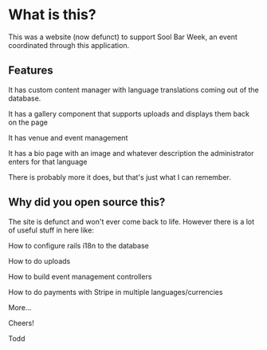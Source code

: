 # What is this?

This was a website (now defunct) to support Sool Bar Week, an event coordinated through this application.

## Features
It has custom content manager with language translations coming out of the database.

It has a gallery component that supports uploads and displays them back on the page

It has venue and event management

It has a bio page with an image and whatever description the administrator enters for that language

There is probably more it does, but that's just what I can remember.

## Why did you open source this?

The site is defunct and won't ever come back to life. However there is a lot of useful stuff in here like:

How to configure rails i18n to the database

How to do uploads

How to build event management controllers

How to do payments with Stripe in multiple languages/currencies

More...

Cheers!

Todd
